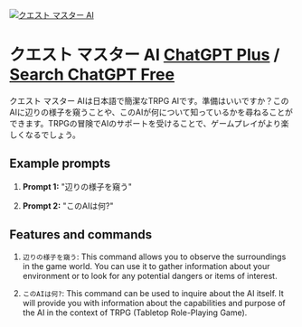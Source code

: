 
[![クエスト マスター AI](https://files.oaiusercontent.com/file-UP9EFTcDORD0y8J8dIyp2JKr?se=2123-10-17T05%3A22%3A09Z&sp=r&sv=2021-08-06&sr=b&rscc=max-age%3D31536000%2C%20immutable&rscd=attachment%3B%20filename%3De793a55c-6f05-4481-bac2-78ea6d2dc048.png&sig=9El2Gpa2mHkZR6Jh3zyWqVMDUX7hb0NE6PatTALJQ6k%3D)](https://chat.openai.com/g/g-3MlWnwO1h-kuesuto-masuta-ai)

# クエスト マスター AI [ChatGPT Plus](https://chat.openai.com/g/g-3MlWnwO1h-kuesuto-masuta-ai) / [Search ChatGPT Free](https://gptcall.net/index.html#/?search=%E3%82%AF%E3%82%A8%E3%82%B9%E3%83%88%20%E3%83%9E%E3%82%B9%E3%82%BF%E3%83%BC%20AI)

クエスト マスター AIは日本語で簡潔なTRPG AIです。準備はいいですか？このAIに辺りの様子を窺うことや、このAIが何について知っているかを尋ねることができます。TRPGの冒険でAIのサポートを受けることで、ゲームプレイがより楽しくなるでしょう。

## Example prompts

1. **Prompt 1:** "辺りの様子を窺う"

2. **Prompt 2:** "このAIは何?"

## Features and commands

1. `辺りの様子を窺う`: This command allows you to observe the surroundings in the game world. You can use it to gather information about your environment or to look for any potential dangers or items of interest.

2. `このAIは何?`: This command can be used to inquire about the AI itself. It will provide you with information about the capabilities and purpose of the AI in the context of TRPG (Tabletop Role-Playing Game).


